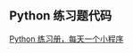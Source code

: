 ## Python 练习题代码 ##

[Python 练习册，每天一个小程序](https://github.com/Yixiaohan/show-me-the-code#python-练习册每天一个小程序)